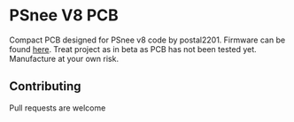 # PSnee V8 PCB

Compact PCB designed for PSnee v8 code by postal2201. Firmware can be found [here](https://github.com/postal2201/PSNee_V8). Treat project as in beta as PCB has not been tested yet. Manufacture at your own risk.

## Contributing

Pull requests are welcome
